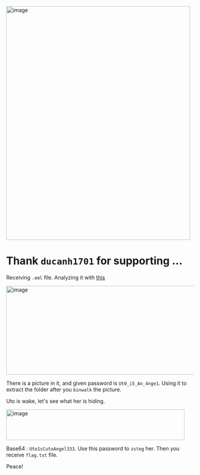 <img width="494" height="626" alt="image" src="https://github.com/user-attachments/assets/794eff5d-87d5-4f3b-a4a6-d8209fff7a96" />  

# Thank `ducanh1701` for supporting ... 

Receiving `.eml` file. Analyzing it with [this](https://eml-analyzer.herokuapp.com/#/)  

<img width="1415" height="238" alt="image" src="https://github.com/user-attachments/assets/a4fa72d1-eeb4-4d2f-a6d0-e1b0838580e7" />  

There is a picture in it, and given password is `Ut0_i5_An_4nge1`. Using it to extract the folder after you `binwalk` the picture.  

Uto is wake, let's see what her is hiding.  

<img width="479" height="82" alt="image" src="https://github.com/user-attachments/assets/a2ebbae3-e58f-4fa8-b312-763e1e5369c9" />  

Base64 : `Uto1sCutoAngel333`. Use this password to `zsteg` her. Then you receive `flag.txt` file.  

Peace!









